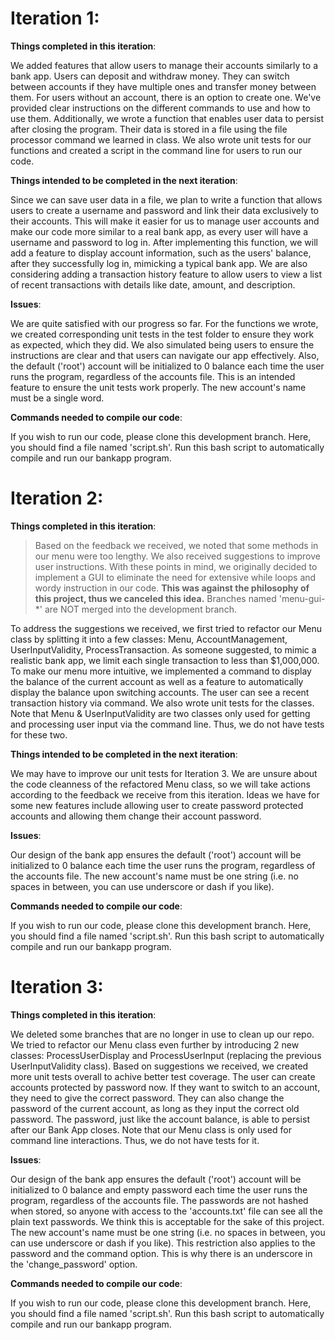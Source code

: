 # **Iteration 1**:

**Things completed in this iteration**:

We added features that allow users to manage their accounts similarly to a bank app. Users can deposit and withdraw money. They can switch between accounts if they have multiple ones and transfer money between them. For users without an account, there is an option to create one. We've provided clear instructions on the different commands to use and how to use them. Additionally, we wrote a function that enables user data to persist after closing the program. Their data is stored in a file using the file processor command we learned in class. We also wrote unit tests for our functions and created a script in the command line for users to run our code.

**Things intended to be completed in the next iteration**:

Since we can save user data in a file, we plan to write a function that allows users to create a username and password and link their data exclusively to their accounts. This will make it easier for us to manage user accounts and make our code more similar to a real bank app, as every user will have a username and password to log in. After implementing this function, we will add a feature to display account information, such as the users' balance, after they successfully log in, mimicking a typical bank app.
We are also considering adding a transaction history feature to allow users to view a list of recent transactions with details like date, amount, and description.

**Issues**:

We are quite satisfied with our progress so far. For the functions we wrote, we created corresponding unit tests in the test folder to ensure they work as expected, which they did. We also simulated being users to ensure the instructions are clear and that users can navigate our app effectively. Also, the default ('root') account will be initialized to 0 balance each time the user runs the program, regardless of the accounts file. This is an intended feature to ensure the unit tests work properly. The new account's name must be a single word.

**Commands needed to compile our code**:

If you wish to run our code, please clone this development branch. Here, you should find a file named 'script.sh'. Run this bash script to automatically compile and run our bankapp program.



# **Iteration 2**:

**Things completed in this iteration**:

> Based on the feedback we received, we noted that some methods in our menu were too lengthy. We also received suggestions to improve user instructions. With these points in mind, we originally decided to implement a GUI to eliminate the need for extensive while loops and wordy instruction in our code. **This was against the philosophy of this project, thus we canceled this idea.** Branches named 'menu-gui-*' are NOT merged into the development branch.

To address the suggestions we received, we first tried to refactor our Menu class by splitting it into a few classes: Menu, AccountManagement, UserInputValidity, ProcessTransaction. As someone suggested, to mimic a realistic bank app, we limit each single transaction to less than $1,000,000. To make our menu more intuitive, we implemented a command to display the balance of the current account as well as a feature to automatically display the balance upon switching accounts. The user can see a recent transaction history via command. We also wrote unit tests for the classes. Note that Menu & UserInputValidity are two classes only used for getting and processing user input via the command line. Thus, we do not have tests for these two.

**Things intended to be completed in the next iteration**:

We may have to improve our unit tests for Iteration 3. We are unsure about the code cleanness of the refactored Menu class, so we will take actions according to the feedback we receive from this iteration. Ideas we have for some new features include allowing user to create password protected accounts and allowing them change their account password.

**Issues**:

Our design of the bank app ensures the default ('root') account will be initialized to 0 balance each time the user runs the program, regardless of the accounts file. The new account's name must be one string (i.e. no spaces in between, you can use underscore or dash if you like).

**Commands needed to compile our code**:

If you wish to run our code, please clone this development branch. Here, you should find a file named 'script.sh'. Run this bash script to automatically compile and run our bankapp program.



# **Iteration 3**:

**Things completed in this iteration**:

We deleted some branches that are no longer in use to clean up our repo. We tried to refactor our Menu class even further by introducing 2 new classes: ProcessUserDisplay and ProcessUserInput (replacing the previous UserInputValidity class). Based on suggestions we received, we created more unit tests overall to achive better test coverage. The user can create accounts protected by password now. If they want to switch to an account, they need to give the correct password. They can also change the password of the current account, as long as they input the correct old password. The password, just like the account balance, is able to persist after our Bank App closes. Note that our Menu class is only used for command line interactions. Thus, we do not have tests for it.

**Issues**:

Our design of the bank app ensures the default ('root') account will be initialized to 0 balance and empty password each time the user runs the program, regardless of the accounts file. The passwords are not hashed when stored, so anyone with access to the 'accounts.txt' file can see all the plain text passwords. We think this is acceptable for the sake of this project. The new account's name must be one string (i.e. no spaces in between, you can use underscore or dash if you like). This restriction also applies to the password and the command option. This is why there is an underscore in the 'change_password' option.

**Commands needed to compile our code**:

If you wish to run our code, please clone this development branch. Here, you should find a file named 'script.sh'. Run this bash script to automatically compile and run our bankapp program.
